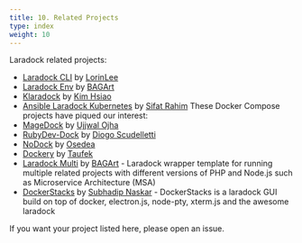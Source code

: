 ```yaml
---
title: 10. Related Projects
type: index
weight: 10
---
```


Laradock related projects:

* [Laradock CLI](https://github.com/lorinlee/laradock-cli) by [LorinLee](https://github.com/lorinlee)
* [Laradock Env](https://github.com/bagart/laradock_env) by [BAGArt](https://github.com/bagart)
* [Klaradock](https://github.com/poyhsiao/Klaradock) by [Kim Hsiao](https://github.com/poyhsiao)
* [Ansible Laradock Kubernetes](https://github.com/sifat-rahim/ansible-laradock-kubernetes) by [Sifat Rahim](https://github.com/sifat-rahim)
These Docker Compose projects have piqued our interest:
* [MageDock](https://github.com/ojhaujjwal/magedock) by [Ujjwal Ojha](https://github.com/ojhaujjwal)
* [RubyDev-Dock](https://github.com/scudelletti/rubydev-dock) by [Diogo Scudelletti](https://github.com/scudelletti)
* [NoDock](https://github.com/Osedea/nodock) by [Osedea](https://github.com/Osedea)
* [Dockery](https://github.com/taufek/dockery) by [Taufek](https://github.com/Taufek)
* [Laradock Multi](https://github.com/bagart/laradock-multi) by [BAGArt](https://github.com/bagart) - Laradock wrapper template
for running multiple related projects with different versions of PHP and Node.js such as Microservice Architecture (MSA)
* [DockerStacks](https://github.com/sfx101/docker-stacks) by [Subhadip Naskar](https://github.com/sfx101) - DockerStacks is a laradock GUI build on top of docker, electron.js, node-pty, xterm.js and the awesome laradock

If you want your project listed here, please open an issue.
